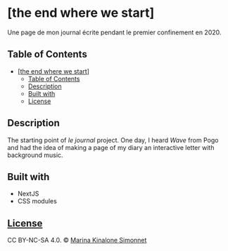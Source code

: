 # [the end where we start]

Une page de mon journal écrite pendant le premier confinement en 2020.

## Table of Contents

- [\[the end where we start\]](#the-end-where-we-start)
  - [Table of Contents](#table-of-contents)
  - [Description](#description)
  - [Built with](#built-with)
  - [License](#license)

## Description

The starting point of _le journal_ project. One day, I heard _Wave_ from Pogo and had the idea of making a page of my diary an interactive letter with background music.

## Built with

- NextJS
- CSS modules

## [License](https://github.com/marinakinalone/le-journal/blob/main/LICENSE.txt)

CC BY-NC-SA 4.0. © [Marina Kinalone Simonnet](https://github.com/marinakinalone)
